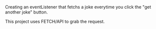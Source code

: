 Creating an eventListener that fetchs a joke everytime you click the "get another joke" button. 

This project uses FETCH/API to grab the request. 